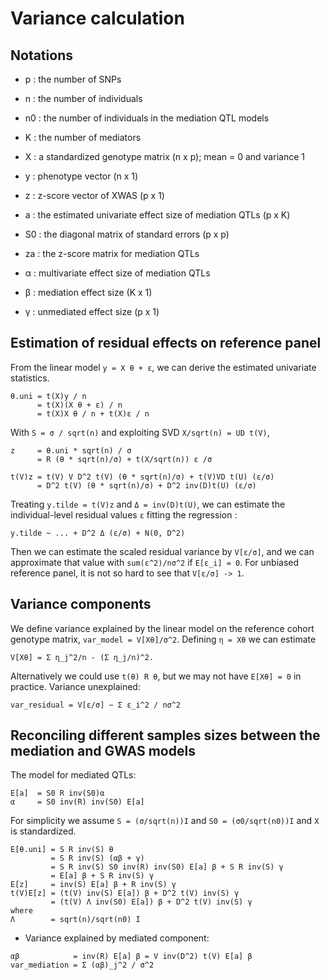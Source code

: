 # Variance calculation

## Notations

- p : the number of SNPs

- n : the number of individuals

- n0 : the number of individuals in the mediation QTL models

- K : the number of mediators

- X : a standardized genotype matrix (n x p); mean = 0 and variance 1

- y : phenotype vector (n x 1)

- z : z-score vector of XWAS (p x 1)

- a : the estimated univariate effect size of mediation QTLs (p x K)

- S0 : the diagonal matrix of standard errors (p x p)

- za : the z-score matrix for mediation QTLs

- α : multivariate effect size of mediation QTLs

- β : mediation effect size (K x 1)

- γ : unmediated effect size (p x 1)


## Estimation of residual effects on reference panel

From the linear model `y = X θ + ε`, we can derive the estimated
univariate statistics.

```
θ.uni = t(X)y / n
      = t(X)(X θ + ε) / n
      = t(X)X θ / n + t(X)ε / n
```

With `S = σ / sqrt(n)` and exploiting SVD `X/sqrt(n) = UD t(V)`,

```
z     = θ.uni * sqrt(n) / σ
      = R (θ * sqrt(n)/σ) + t(X/sqrt(n)) ε /σ 

t(V)z = t(V) V D^2 t(V) (θ * sqrt(n)/σ) + t(V)VD t(U) (ε/σ)
      = D^2 t(V) (θ * sqrt(n)/σ) + D^2 inv(D)t(U) (ε/σ)
```
Treating `y.tilde = t(V)z` and `Δ = inv(D)t(U)`,
we can estimate the individual-level residual values `ε` fitting the regression :

```
y.tilde ~ ... + D^2 Δ (ε/σ) + N(0, D^2)
```

Then we can estimate the scaled residual variance by `V[ε/σ]`, and we
can approximate that value with `sum(ε^2)/nσ^2` if `E[ε_i] = 0`.  For
unbiased reference panel, it is not so hard to see that `V[ε/σ] -> 1`.

## Variance components

We define variance explained by the linear model on the reference cohort genotype matrix, 
`var_model = V[Xθ]/σ^2`. Defining `η = Xθ` we can estimate

```
V[Xθ] = Σ η_j^2/n - (Σ η_j/n)^2.
```

Alternatively we could use `t(θ) R θ`, but we may not have `Ε[Xθ] = 0` in practice.
Variance unexplained:

```
var_residual = V[ε/σ] ~ Σ ε_i^2 / nσ^2
```

## Reconciling different samples sizes between the mediation and GWAS models

The model for mediated QTLs:

```
E[a]  = S0 R inv(S0)α
α     = S0 inv(R) inv(S0) E[a]
```

For simplicity we assume `S = (σ/sqrt(n))I` and `S0 = (σ0/sqrt(n0))I` and `X` is standardized.

```
E[θ.uni] = S R inv(S) θ
         = S R inv(S) (αβ + γ)
         = S R inv(S) S0 inv(R) inv(S0) E[a] β + S R inv(S) γ
         = E[a] β + S R inv(S) γ
E[z]     = inv(S) E[a] β + R inv(S) γ
t(V)E[z] = (t(V) inv(S) E[a]) β + D^2 t(V) inv(S) γ
         = (t(V) Λ inv(S0) E[a]) β + D^2 t(V) inv(S) γ
where
Λ        = sqrt(n)/sqrt(n0) I
```

- Variance explained by mediated component:

```
αβ            = inv(R) E[a] β = V inv(D^2) t(V) E[a] β
var_mediation = Σ (αβ)_j^2 / σ^2
```
